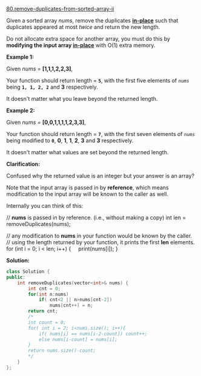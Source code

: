 [80.remove-duplicates-from-sorted-array-ii](https://leetcode.com/problems/remove-duplicates-from-sorted-array-ii/)  

Given a sorted array _nums_, remove the duplicates [**in-place**](https://en.wikipedia.org/wiki/In-place_algorithm) such that duplicates appeared at most _twice_ and return the new length.

Do not allocate extra space for another array, you must do this by **modifying the input array [in-place](https://en.wikipedia.org/wiki/In-place_algorithm)** with O(1) extra memory.

**Example 1:**

Given _nums_ = **\[1,1,1,2,2,3\]**,

Your function should return length = **`5`**, with the first five elements of _`nums`_ being **`1, 1, 2, 2`** and **3** respectively.

It doesn't matter what you leave beyond the returned length.

**Example 2:**

Given _nums_ = **\[0,0,1,1,1,1,2,3,3\]**,

Your function should return length = **`7`**, with the first seven elements of _`nums`_ being modified to **`0`**, **0**, **1**, **1**, **2**, **3** and **3** respectively.

It doesn't matter what values are set beyond the returned length.

**Clarification:**

Confused why the returned value is an integer but your answer is an array?

Note that the input array is passed in by **reference**, which means modification to the input array will be known to the caller as well.

Internally you can think of this:

// **nums** is passed in by reference. (i.e., without making a copy)
int len = removeDuplicates(nums);

// any modification to **nums** in your function would be known by the caller.
// using the length returned by your function, it prints the first **len** elements.
for (int i = 0; i < len; i++) {
    print(nums\[i\]);
}  



**Solution:**  

```cpp
class Solution {
public:
    int removeDuplicates(vector<int>& nums) {
        int cnt = 0;
        for(int n:nums)
            if( cnt<2 || n>nums[cnt-2])
                nums[cnt++] = n;
        return cnt;
        /*
        int count = 0;
        for( int i = 2; i<nums.size(); i++){
            if( nums[i] == nums[i-2-count]) count++;
            else nums[i-count] = nums[i];
        }
        return nums.size()-count;
        */
    }
};
```
      